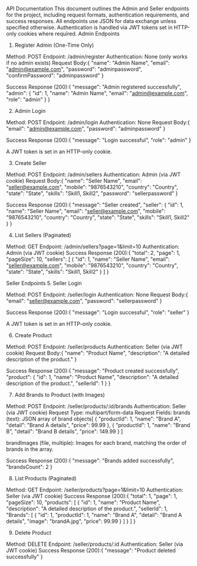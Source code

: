 API Documentation
This document outlines the Admin and Seller endpoints for the project, including request formats, authentication requirements, and success responses. All endpoints use JSON for data exchange unless specified otherwise. Authentication is handled via JWT tokens set in HTTP-only cookies where required.
Admin Endpoints
1. Register Admin (One-Time Only)

Method: POST
Endpoint: /admin/register
Authentication: None (only works if no admin exists)
Request Body:{
  "name": "Admin Name",
  "email": "admin@example.com",
  "password": "adminpassword",
  "confirmPassword": "adminpassword"
}


Success Response (200):{
  "message": "Admin registered successfully",
  "admin": {
    "id": 1,
    "name": "Admin Name",
    "email": "admin@example.com",
    "role": "admin"
  }
}



2. Admin Login

Method: POST
Endpoint: /admin/login
Authentication: None
Request Body:{
  "email": "admin@example.com",
  "password": "adminpassword"
}


Success Response (200):{
  "message": "Login successful",
  "role": "admin"
}


A JWT token is set in an HTTP-only cookie.



3. Create Seller

Method: POST
Endpoint: /admin/sellers
Authentication: Admin (via JWT cookie)
Request Body:{
  "name": "Seller Name",
  "email": "seller@example.com",
  "mobile": "9876543210",
  "country": "Country",
  "state": "State",
  "skills": "Skill1, Skill2",
  "password": "sellerpassword"
}


Success Response (200):{
  "message": "Seller created",
  "seller": {
    "id": 1,
    "name": "Seller Name",
    "email": "seller@example.com",
    "mobile": "9876543210",
    "country": "Country",
    "state": "State",
    "skills": "Skill1, Skill2"
  }
}



4. List Sellers (Paginated)

Method: GET
Endpoint: /admin/sellers?page=1&limit=10
Authentication: Admin (via JWT cookie)
Success Response (200):{
  "total": 2,
  "page": 1,
  "pageSize": 10,
  "sellers": [
    {
      "id": 1,
      "name": "Seller Name",
      "email": "seller@example.com",
      "mobile": "9876543210",
      "country": "Country",
      "state": "State",
      "skills": "Skill1, Skill2"
    }
  ]
}



Seller Endpoints
5. Seller Login

Method: POST
Endpoint: /seller/login
Authentication: None
Request Body:{
  "email": "seller@example.com",
  "password": "sellerpassword"
}


Success Response (200):{
  "message": "Login successful",
  "role": "seller"
}


A JWT token is set in an HTTP-only cookie.



6. Create Product

Method: POST
Endpoint: /seller/products
Authentication: Seller (via JWT cookie)
Request Body:{
  "name": "Product Name",
  "description": "A detailed description of the product."
}


Success Response (200):{
  "message": "Product created successfully",
  "product": {
    "id": 1,
    "name": "Product Name",
    "description": "A detailed description of the product.",
    "sellerId": 1
  }
}



7. Add Brands to Product (with Images)

Method: POST
Endpoint: /seller/products/:id/brands
Authentication: Seller (via JWT cookie)
Request Type: multipart/form-data
Request Fields:
brands (text): JSON array of brand objects[
  {
    "productId": 1,
    "name": "Brand A",
    "detail": "Brand A details",
    "price": 99.99
  },
  {
    "productId": 1,
    "name": "Brand B",
    "detail": "Brand B details",
    "price": 149.99
  }
]


brandImages (file, multiple): Images for each brand, matching the order of brands in the array.


Success Response (200):{
  "message": "Brands added successfully",
  "brandsCount": 2
}



8. List Products (Paginated)

Method: GET
Endpoint: /seller/products?page=1&limit=10
Authentication: Seller (via JWT cookie)
Success Response (200):{
  "total": 1,
  "page": 1,
  "pageSize": 10,
  "products": [
    {
      "id": 1,
      "name": "Product Name",
      "description": "A detailed description of the product.",
      "sellerId": 1,
      "Brands": [
        {
          "id": 1,
          "productId": 1,
          "name": "Brand A",
          "detail": "Brand A details",
          "image": "brandA.jpg",
          "price": 99.99
        }
      ]
    }
  ]
}



9. Delete Product

Method: DELETE
Endpoint: /seller/products/:id
Authentication: Seller (via JWT cookie)
Success Response (200):{
  "message": "Product deleted successfully"
}


